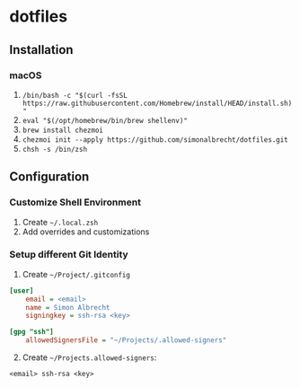 # dotfiles

## Installation
### macOS
1. `/bin/bash -c "$(curl -fsSL https://raw.githubusercontent.com/Homebrew/install/HEAD/install.sh)"`
2. `eval "$(/opt/homebrew/bin/brew shellenv)"`
2. `brew install chezmoi`
3. `chezmoi init --apply https://github.com/simonalbrecht/dotfiles.git`
3. `chsh -s /bin/zsh`

## Configuration
### Customize Shell Environment
1. Create `~/.local.zsh`
2. Add overrides and customizations

### Setup different Git Identity
1. Create `~/Project/.gitconfig`

```ini
[user]
	email = <email>
	name = Simon Albrecht
	signingkey = ssh-rsa <key>

[gpg "ssh"]
	allowedSignersFile = "~/Projects/.allowed-signers"
```

2. Create `~/Projects.allowed-signers`:

```
<email> ssh-rsa <key>
```
